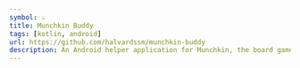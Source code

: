 ```yaml
---
symbol: ⚔️
title: Munchkin Buddy
tags: [kotlin, android]
url: https://github.com/halvardssm/munchkin-buddy
description: An Android helper application for Munchkin, the board game.
---
```

